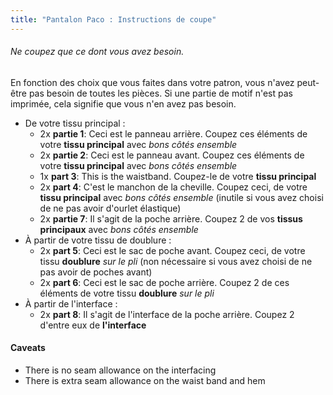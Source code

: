 ```yaml
---
title: "Pantalon Paco : Instructions de coupe"
---
```


<Tip>

###### Ne coupez que ce dont vous avez besoin.

En fonction des choix que vous faites dans votre patron, vous n'avez peut-être pas besoin de toutes les pièces.
Si une partie de motif n'est pas imprimée, cela signifie que vous n'en avez pas besoin.

</Tip>

- De votre tissu principal :
  - 2x **partie 1**: Ceci est le panneau arrière. Coupez ces éléments de votre **tissu principal** avec _bons côtés ensemble_
  - 2x **partie 2**: Ceci est le panneau avant. Coupez ces éléments de votre **tissu principal** avec _bons côtés ensemble_
  - 1x **part 3**: This is the waistband. Coupez-le de votre **tissu principal**
  - 2x **part 4**: C'est le manchon de la cheville. Coupez ceci, de votre **tissu principal** avec _bons côtés ensemble_ (inutile si vous avez choisi de ne pas avoir d'ourlet élastique)
  - 2x **partie 7**: Il s'agit de la poche arrière. Coupez 2 de vos **tissus principaux** avec _bons côtés ensemble_
- À partir de votre tissu de doublure :
  - 2x **part 5**: Ceci est le sac de poche avant. Coupez ceci, de votre tissu **doublure** _sur le pli_ (non nécessaire si vous avez choisi de ne pas avoir de poches avant)
  - 2x **part 6**: Ceci est le sac de poche arrière. Coupez 2 de ces éléments de votre tissu **doublure** _sur le pli_
- À partir de l'interface :
  - 2x **part 8**: Il s'agit de l'interface de la poche arrière. Coupez 2 d'entre eux de **l'interface**

<Warning>

#### Caveats

- There is no seam allowance on the interfacing
- There is extra seam allowance on the waist band and hem

</Warning>
